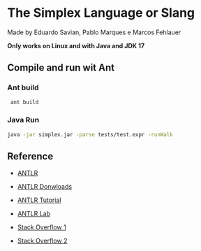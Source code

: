 # The Simplex Language or Slang

Made by Eduardo Savian, Pablo Marques e Marcos Fehlauer

**Only works on Linux and with Java and JDK 17**

## Compile and run wit **Ant**

### Ant build

```bash
 ant build
```

### Java Run

```bash
java -jar simplex.jar -parse tests/test.expr -runWalk
```

## Reference

- [ANTLR](https://www.antlr.org/index.html)

- [ANTLR Donwloads](https://www.antlr.org/download.html)

- [ANTLR Tutorial](https://github.com/antlr/antlr4/blob/master/doc/index.md)

- [ANTLR Lab](http://lab.antlr.org/)

- [Stack Overflow 1](https://stackoverflow.com/questions/29971097/how-to-create-ast-with-antlr4)

- [Stack Overflow 2](https://stackoverflow.com/questions/21534316/is-there-a-simple-example-of-using-antlr4-to-create-an-ast-from-java-source-code?lq=1)